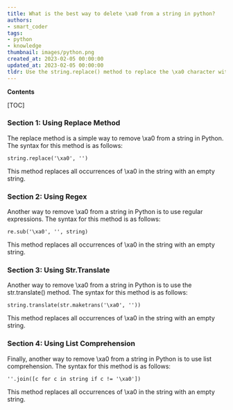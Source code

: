 ```yaml
---
title: What is the best way to delete \xa0 from a string in python?
authors:
- smart_coder
tags:
- python
- knowledge
thumbnail: images/python.png
created_at: 2023-02-05 00:00:00
updated_at: 2023-02-05 00:00:00
tldr: Use the string.replace() method to replace the \xa0 character with an empty string.
---
```


**Contents**

[TOC]

### Section 1: Using Replace Method

The replace method is a simple way to remove \xa0 from a string in Python. The syntax for this method is as follows:

`string.replace('\xa0', '')`

This method replaces all occurrences of \xa0 in the string with an empty string.

### Section 2: Using Regex

Another way to remove \xa0 from a string in Python is to use regular expressions. The syntax for this method is as follows:

`re.sub('\xa0', '', string)`

This method replaces all occurrences of \xa0 in the string with an empty string.

### Section 3: Using Str.Translate

Another way to remove \xa0 from a string in Python is to use the str.translate() method. The syntax for this method is as follows:

`string.translate(str.maketrans('\xa0', ''))`

This method replaces all occurrences of \xa0 in the string with an empty string.

### Section 4: Using List Comprehension

Finally, another way to remove \xa0 from a string in Python is to use list comprehension. The syntax for this method is as follows:

`''.join([c for c in string if c != '\xa0'])`

This method replaces all occurrences of \xa0 in the string with an empty string.
